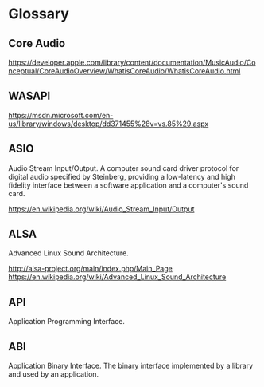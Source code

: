 # Glossary


## Core Audio

https://developer.apple.com/library/content/documentation/MusicAudio/Conceptual/CoreAudioOverview/WhatisCoreAudio/WhatisCoreAudio.html


## WASAPI

https://msdn.microsoft.com/en-us/library/windows/desktop/dd371455%28v=vs.85%29.aspx

## ASIO

Audio Stream Input/Output. A computer sound card driver protocol for digital audio specified by Steinberg, providing a low-latency and high fidelity interface between a software application and a computer's sound card.

https://en.wikipedia.org/wiki/Audio_Stream_Input/Output

## ALSA

Advanced Linux Sound Architecture.

http://alsa-project.org/main/index.php/Main_Page
https://en.wikipedia.org/wiki/Advanced_Linux_Sound_Architecture

## API

Application Programming Interface.

## ABI

Application Binary Interface. The binary interface implemented by a library and used by an application.
